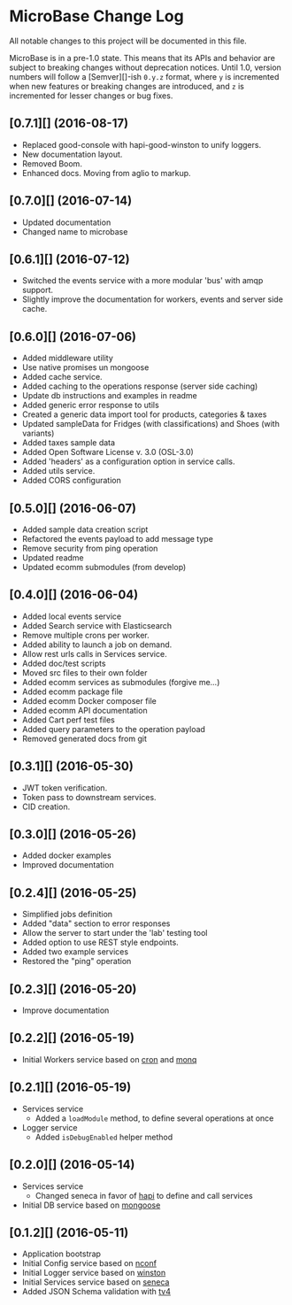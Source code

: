 # MicroBase Change Log

All notable changes to this project will be documented in this file.

MicroBase is in a pre-1.0 state. This means that its APIs and behavior
are subject to breaking changes without deprecation notices. Until 1.0,
version numbers will follow a [Semver][]-ish `0.y.z` format, where `y`
is incremented when new features or breaking changes are introduced,
and `z` is incremented for lesser changes or bug fixes.

## [0.7.1][] (2016-08-17)

* Replaced good-console with hapi-good-winston to unify loggers.
* New documentation layout.
* Removed Boom.
* Enhanced docs. Moving from aglio to markup.

## [0.7.0][] (2016-07-14)

* Updated documentation
* Changed name to microbase

## [0.6.1][] (2016-07-12)

* Switched the events service with a more modular 'bus' with amqp support.
* Slightly improve the documentation for workers, events and server side cache.

## [0.6.0][] (2016-07-06)

* Added middleware utility
* Use native promises un mongoose
* Added cache service.
* Added caching to the operations response (server side caching)
* Update db instructions and examples in readme
* Added generic error response to utils
* Created a generic data import tool for products, categories & taxes
* Updated sampleData for Fridges (with classifications) and Shoes (with variants)
* Added taxes sample data
* Added Open Software License v. 3.0 (OSL-3.0)
* Added 'headers' as a configuration option in service calls.
* Added utils service.
* Added CORS configuration

## [0.5.0][] (2016-06-07)
* Added sample data creation script
* Refactored the events payload to add message type
* Remove security from ping operation
* Updated readme
* Updated ecomm submodules (from develop)

## [0.4.0][] (2016-06-04)
* Added local events service
* Added Search service with Elasticsearch
* Remove multiple crons per worker.
* Added ability to launch a job on demand.
* Allow rest urls calls in Services service.
* Added doc/test scripts
* Moved src files to their own folder
* Added ecomm services as submodules (forgive me...)
* Added ecomm package file
* Added ecomm Docker composer file
* Added ecomm API documentation
* Added Cart perf test files
* Added query parameters to the operation payload
* Removed generated docs from git

## [0.3.1][] (2016-05-30)

* JWT token verification.
* Token pass to downstream services.
* CID creation.

## [0.3.0][] (2016-05-26)

* Added docker examples
* Improved documentation

## [0.2.4][] (2016-05-25)

* Simplified jobs definition
* Added "data" section to error responses
* Allow the server to start under the 'lab' testing tool
* Added option to use REST style endpoints.
* Added two example services
* Restored the "ping" operation

## [0.2.3][] (2016-05-20)

* Improve documentation

## [0.2.2][] (2016-05-19)

* Initial Workers service based on [cron](https://github.com/ncb000gt/node-cron) and [monq](https://github.com/scttnlsn/monq)

## [0.2.1][] (2016-05-19)

* Services service
  * Added a `loadModule` method, to define several operations at once
* Logger service
  * Added `isDebugEnabled` helper method

## [0.2.0][] (2016-05-14)

* Services service
  * Changed seneca in favor of [hapi](https://github.com/hapijs/hapi) to define and call services
* Initial DB service based on [mongoose](https://github.com/Automattic/mongoose)

## [0.1.2][] (2016-05-11)

* Application bootstrap
* Initial Config service based on [nconf](https://github.com/indexzero/nconf)
* Initial Logger service based on [winston](https://github.com/winstonjs/winston)
* Initial Services service based on [seneca](https://github.com/senecajs/seneca)
* Added JSON Schema validation with [tv4](https://github.com/geraintluff/tv4)
